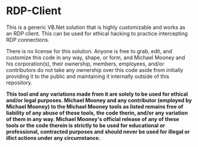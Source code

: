 # RDP-Client

This is a generic VB.Net solution that is highly customizable and works as an RDP client. This can be used for ethical hacking to practice intercepting RDP connections.

There is no license for this solution. Anyone is free to grab, edit, and customize this code in any way, shape, or form, and Michael Mooney and his corporation(s), their ownership, members, employees, and/or contributors do not take any ownership over this code aside from initially providing it to the public and maintaining it internally outside of this repository.

**This tool and any variations made from it are solely to be used for ethical and/or legal purposes. Michael Mooney and any contributor (employed by Michael Mooney) to the Michael Mooney tools as listed remains free of liability of any abuse of these tools, the code therin, and/or any variation of them in any way. Michael Mooney's official release of any of these tools or the code therein is strictly to be used for educational or professional, contracted purposes and should never be used for illegal or illict actions under any circumstance.**
